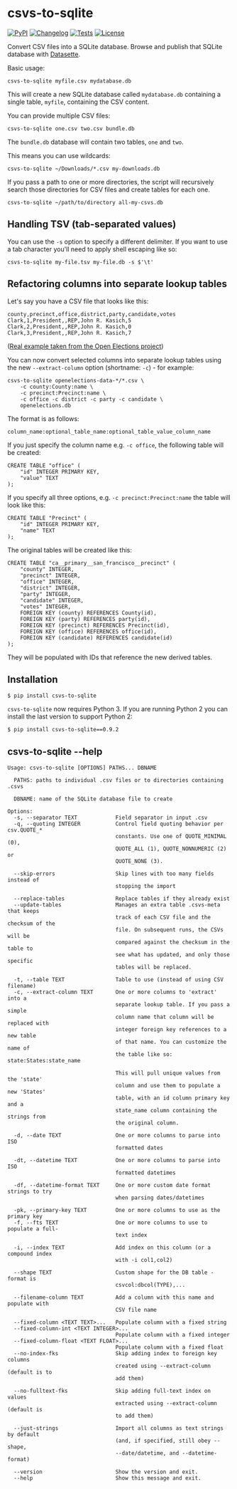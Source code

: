 # csvs-to-sqlite

[![PyPI](https://img.shields.io/pypi/v/csvs-to-sqlite.svg)](https://pypi.org/project/csvs-to-sqlite/)
[![Changelog](https://img.shields.io/github/v/release/simonw/csvs-to-sqlite?include_prereleases&label=changelog)](https://github.com/simonw/csvs-to-sqlite/releases)
[![Tests](https://github.com/simonw/csvs-to-sqlite/workflows/Test/badge.svg)](https://github.com/simonw/csvs-to-sqlite/actions?query=workflow%3ATest)
[![License](https://img.shields.io/badge/license-Apache%202.0-blue.svg)](https://github.com/simonw/csvs-to-sqlite/blob/main/LICENSE)

Convert CSV files into a SQLite database. Browse and publish that SQLite database with [Datasette](https://github.com/simonw/datasette).

Basic usage:

    csvs-to-sqlite myfile.csv mydatabase.db

This will create a new SQLite database called `mydatabase.db` containing a
single table, `myfile`, containing the CSV content.

You can provide multiple CSV files:

    csvs-to-sqlite one.csv two.csv bundle.db

The `bundle.db` database will contain two tables, `one` and `two`.

This means you can use wildcards:

    csvs-to-sqlite ~/Downloads/*.csv my-downloads.db

If you pass a path to one or more directories, the script will recursively
search those directories for CSV files and create tables for each one.

    csvs-to-sqlite ~/path/to/directory all-my-csvs.db

## Handling TSV (tab-separated values)

You can use the `-s` option to specify a different delimiter. If you want
to use a tab character you'll need to apply shell escaping like so:

    csvs-to-sqlite my-file.tsv my-file.db -s $'\t'

## Refactoring columns into separate lookup tables

Let's say you have a CSV file that looks like this:

    county,precinct,office,district,party,candidate,votes
    Clark,1,President,,REP,John R. Kasich,5
    Clark,2,President,,REP,John R. Kasich,0
    Clark,3,President,,REP,John R. Kasich,7

([Real example taken from the Open Elections project](https://github.com/openelections/openelections-data-sd/blob/master/2016/20160607__sd__primary__clark__precinct.csv))

You can now convert selected columns into separate lookup tables using the new
`--extract-column` option (shortname: `-c`) - for example:

    csvs-to-sqlite openelections-data-*/*.csv \
        -c county:County:name \
        -c precinct:Precinct:name \
        -c office -c district -c party -c candidate \
        openelections.db

The format is as follows:

    column_name:optional_table_name:optional_table_value_column_name

If you just specify the column name e.g. `-c office`, the following table will
be created:

    CREATE TABLE "office" (
        "id" INTEGER PRIMARY KEY,
        "value" TEXT
    );

If you specify all three options, e.g. `-c precinct:Precinct:name` the table
will look like this:

    CREATE TABLE "Precinct" (
        "id" INTEGER PRIMARY KEY,
        "name" TEXT
    );

The original tables will be created like this:

    CREATE TABLE "ca__primary__san_francisco__precinct" (
        "county" INTEGER,
        "precinct" INTEGER,
        "office" INTEGER,
        "district" INTEGER,
        "party" INTEGER,
        "candidate" INTEGER,
        "votes" INTEGER,
        FOREIGN KEY (county) REFERENCES County(id),
        FOREIGN KEY (party) REFERENCES party(id),
        FOREIGN KEY (precinct) REFERENCES Precinct(id),
        FOREIGN KEY (office) REFERENCES office(id),
        FOREIGN KEY (candidate) REFERENCES candidate(id)
    );

They will be populated with IDs that reference the new derived tables.

## Installation

    $ pip install csvs-to-sqlite

`csvs-to-sqlite` now requires Python 3. If you are running Python 2 you can install the last version to support Python 2:

    $ pip install csvs-to-sqlite==0.9.2

## csvs-to-sqlite --help

<!-- [[[cog
import cog
from csvs_to_sqlite import cli
from click.testing import CliRunner
runner = CliRunner()
result = runner.invoke(cli.cli, ["--help"])
help = result.output.replace("Usage: cli", "Usage: csvs-to-sqlite")
cog.out(
    "```\n{}\n```".format(help)
)
]]] -->
```
Usage: csvs-to-sqlite [OPTIONS] PATHS... DBNAME

  PATHS: paths to individual .csv files or to directories containing .csvs

  DBNAME: name of the SQLite database file to create

Options:
  -s, --separator TEXT            Field separator in input .csv
  -q, --quoting INTEGER           Control field quoting behavior per csv.QUOTE_*
                                  constants. Use one of QUOTE_MINIMAL (0),
                                  QUOTE_ALL (1), QUOTE_NONNUMERIC (2) or
                                  QUOTE_NONE (3).

  --skip-errors                   Skip lines with too many fields instead of
                                  stopping the import

  --replace-tables                Replace tables if they already exist
  --update-tables                 Manages an extra table .csvs-meta that keeps
                                  track of each CSV file and the checksum of the
                                  file. On subsequent runs, the CSVs will be
                                  compared against the checksum in the table to
                                  see what has updated, and only those specific
                                  tables will be replaced.

  -t, --table TEXT                Table to use (instead of using CSV filename)
  -c, --extract-column TEXT       One or more columns to 'extract' into a
                                  separate lookup table. If you pass a simple
                                  column name that column will be replaced with
                                  integer foreign key references to a new table
                                  of that name. You can customize the name of
                                  the table like so:     state:States:state_name
                                  
                                  This will pull unique values from the 'state'
                                  column and use them to populate a new 'States'
                                  table, with an id column primary key and a
                                  state_name column containing the strings from
                                  the original column.

  -d, --date TEXT                 One or more columns to parse into ISO
                                  formatted dates

  -dt, --datetime TEXT            One or more columns to parse into ISO
                                  formatted datetimes

  -df, --datetime-format TEXT     One or more custom date format strings to try
                                  when parsing dates/datetimes

  -pk, --primary-key TEXT         One or more columns to use as the primary key
  -f, --fts TEXT                  One or more columns to use to populate a full-
                                  text index

  -i, --index TEXT                Add index on this column (or a compound index
                                  with -i col1,col2)

  --shape TEXT                    Custom shape for the DB table - format is
                                  csvcol:dbcol(TYPE),...

  --filename-column TEXT          Add a column with this name and populate with
                                  CSV file name

  --fixed-column <TEXT TEXT>...   Populate column with a fixed string
  --fixed-column-int <TEXT INTEGER>...
                                  Populate column with a fixed integer
  --fixed-column-float <TEXT FLOAT>...
                                  Populate column with a fixed float
  --no-index-fks                  Skip adding index to foreign key columns
                                  created using --extract-column (default is to
                                  add them)

  --no-fulltext-fks               Skip adding full-text index on values
                                  extracted using --extract-column (default is
                                  to add them)

  --just-strings                  Import all columns as text strings by default
                                  (and, if specified, still obey --shape,
                                  --date/datetime, and --datetime-format)

  --version                       Show the version and exit.
  --help                          Show this message and exit.

```
<!-- [[[end]]] -->
